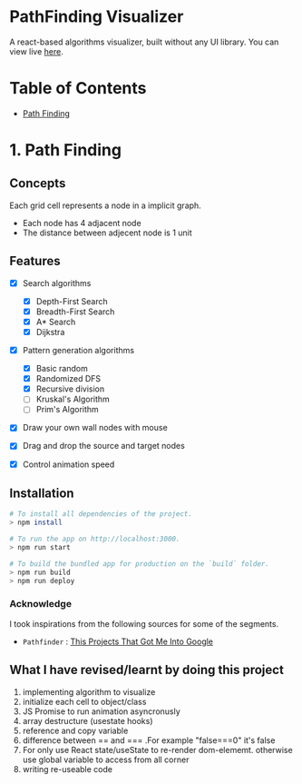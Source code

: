 
# PathFinding Visualizer
A react-based algorithms visualizer, built without any UI library. You can view live [here](https://suaebahmed.github.io/algorithms-visualizer/).

# Table of Contents
  - [Path Finding](https://github.com/suaebahmed/algorithms-visualizer#1-Path-Finding)

# 1. Path Finding

## Concepts
Each grid cell represents a node in a implicit graph.
  - Each node has 4 adjacent node
  - The distance between adjecent node is 1 unit

## Features
- [x] Search algorithms
  - [x] Depth-First Search
  - [x] Breadth-First Search
  - [x] A\* Search
  - [x] Dijkstra
  
- [x] Pattern generation algorithms
  - [x] Basic random
  - [x] Randomized DFS
  - [x] Recursive division
  - [ ] Kruskal's Algorithm
  - [ ] Prim's Algorithm

- [x] Draw your own wall nodes with mouse
- [x] Drag and drop the source and target nodes
- [x] Control animation speed


## Installation

```bash
# To install all dependencies of the project.
> npm install

# To run the app on http://localhost:3000.
> npm run start

# To build the bundled app for production on the `build` folder.
> npm run build
> npm run deploy
```
### Acknowledge

I took inspirations from the following sources for some of the segments.

- `Pathfinder` : [This Projects That Got Me Into Google](https://youtu.be/n4t_-NjY_Sg)

## What I have revised/learnt by doing this project
  1. implementing algorithm to visualize
  2. initialize each cell to object/class
  3. JS Promise to run animation asyncronusly
  4. array destructure (usestate hooks)
  5. reference and copy variable
  6. difference between == and === .For example "false===0" it's false
  7. For only use React state/useState to re-render dom-elememt. 
  otherwise use global variable to access from all corner
  8. writing re-useable code
